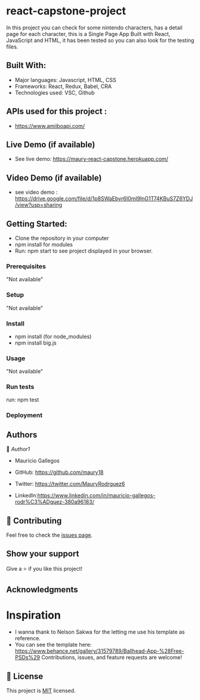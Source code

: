 # react-capstone-project
In this project you can check for some nintendo characters, has a detail page for each character, this is a Single Page App Built with React, JavaScript and HTML,  it has been tested so you can also look for the testing files.

## Built With:

- Major languages: Javascript, HTML, CSS
- Frameworks: React, Redux, Babel, CRA
- Technologies used: VSC, Github

## APIs used for this project : 

- https://www.amiiboapi.com/

## Live Demo (if available)

- See live demo: https://maury-react-capstone.herokuapp.com/

## Video Demo (if available)

- see video demo : https://drive.google.com/file/d/1p8SWaEbyr6I0ml9InG1T74KBuS7Z6YDJ/view?usp=sharing

## Getting Started:
- Clone the repository in your computer
- npm install for modules
- Run: npm start to see project displayed in your browser.

### Prerequisites

"Not available"

### Setup

"Not available"

### Install

- npm install (for node_modules)
- npm install big.js

### Usage

"Not available"

### Run tests

run: npm test

### Deployment



## Authors

👤 *Author1*

- Mauricio Gallegos

- GitHub: https://github.com/maury18
- Twitter: https://twitter.com/MauryRodrguez6
- LinkedIn:https://www.linkedin.com/in/mauricio-gallegos-rodr%C3%ADguez-380a96183/


## 🤝 Contributing

Feel free to check the [issues page](../../issues/).

## Show your support

Give a ⭐ if you like this project!

## Acknowledgments
# Inspiration
- I wanna thank to Nelson Sakwa for the letting me use his template as reference.
- You can see the template here: https://www.behance.net/gallery/31579789/Ballhead-App-%28Free-PSDs%29
Contributions, issues, and feature requests are welcome!


## 📝 License

This project is [MIT](./LICENSE.md) licensed.
